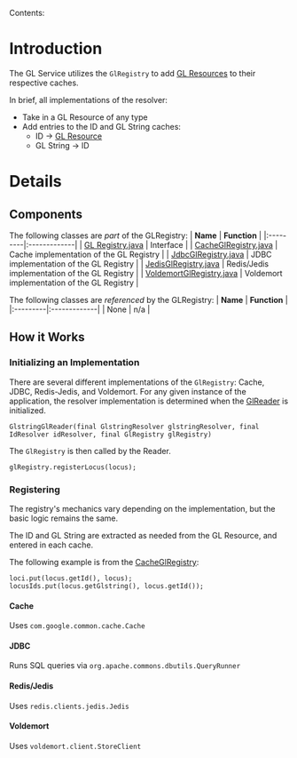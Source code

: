 Contents:


# Introduction #

The GL Service utilizes the `GlRegistry` to add [GL Resources](GLResources.md) to their respective caches.

In brief, all implementations of the resolver:
  * Take in a GL Resource of any type
  * Add entries to the ID and GL String caches:
    * ID -> [GL Resource](GLResources.md)
    * GL String -> ID

# Details #

## Components ##

The following classes are _part_ of the GLRegistry:
| **Name** | **Function** |
|:---------|:-------------|
| [GL Registry.java](http://code.google.com/p/genotype-list/source/browse/trunk/gl-service/src/main/java/org/immunogenomics/gl/service/GlRegistry.java) | Interface |
| [CacheGlRegistry.java](http://code.google.com/p/genotype-list/source/browse/trunk/gl-service/src/main/java/org/immunogenomics/gl/service/cache/CacheGlRegistry.java) | Cache implementation of the GL Registry |
| [JdbcGlRegistry.java](http://code.google.com/p/genotype-list/source/browse/trunk/gl-service-jdbc/src/main/java/org/immunogenomics/gl/service/jdbc/JdbcGlRegistry.java) | JDBC implementation of the GL Registry |
| [JedisGlRegistry.java](http://code.google.com/p/genotype-list/source/browse/trunk/gl-service-redis/src/main/java/org/immunogenomics/gl/service/redis/JedisGlRegistry.java) | Redis/Jedis implementation of the GL Registry |
| [VoldemortGlRegistry.java](http://code.google.com/p/genotype-list/source/browse/trunk/gl-service-voldemort/src/main/java/org/immunogenomics/gl/service/voldemort/VoldemortGlRegistry.java) | Voldemort implementation of the GL Registry |

The following classes are _referenced_ by the GLRegistry:
| **Name** | **Function** |
|:---------|:-------------|
| None | n/a |

## How it Works ##

### Initializing an Implementation ###

There are several different implementations of the `GlRegistry`: Cache, JDBC, Redis-Jedis, and Voldemort. For any given instance of the application, the resolver implementation is determined when the [GlReader](GLReader.md) is initialized.
```
GlstringGlReader(final GlstringResolver glstringResolver, final IdResolver idResolver, final GlRegistry glRegistry)
```

The `GlRegistry` is then called by the Reader.
```
glRegistry.registerLocus(locus);
```


### Registering ###

The registry's mechanics vary depending on the implementation, but the basic logic remains the same.

The ID and GL String are extracted as needed from the GL Resource, and entered in each cache.

The following example is from the [CacheGlRegistry](Cache#CacheGlRegistry.md):
```
loci.put(locus.getId(), locus);
locusIds.put(locus.getGlstring(), locus.getId());
```


#### Cache ####

Uses `com.google.common.cache.Cache`

#### JDBC ####

Runs SQL queries via `org.apache.commons.dbutils.QueryRunner`

#### Redis/Jedis ####

Uses `redis.clients.jedis.Jedis`

#### Voldemort ####

Uses `voldemort.client.StoreClient`